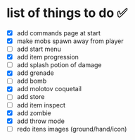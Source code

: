 # list of things to do ✅

- [X] add commands page at start
- [X] make mobs spawn away from player
- [ ] add start menu
- [X] add item progression
- [ ] add splash potion of damage
- [X] add grenade
- [ ] add bomb
- [X] add molotov coquetail
- [ ] add store
- [ ] add item inspect
- [X] add zombie
- [X] add throw mode
- [ ] redo itens images (ground/hand/icon)